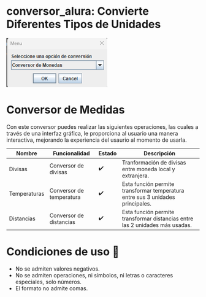 # conversor_alura: Convierte Diferentes Tipos de Unidades

![Menu principal](image.png)

# Conversor de Medidas 
Con este conversor puedes realizar las siguientes operaciones, las cuales a través de una interfaz
gráfica, le proporciona al usuario una manera interactiva, mejorando la experiencia del usaurio al 
momento de usarla.

|Nombre | Funcionalidad | Estado | Descripción                                                                 |
|--------|--------------------------------|-----------|---------------------------------------------------------------------------|
| Divisas | Conversor de divisas      | ✔️         | Tranformación de divisas entre moneda local y extranjera.                      |
| Temperaturas | Conversor de temperatura  | ✔️         | Esta función permite transformar temperatura entre sus 3 unidades principales.                                              |
| Distancias| Conversor de distancias   | ✔️         | Esta función permite transformar distancias entre las 2 unidades más usadas.      

# Condiciones de uso 🤖

-  No se admiten valores negativos.
-  No se admiten operaciones, ni símbolos, ni letras o caracteres especiales, solo números.
-  El formato no admite comas.


